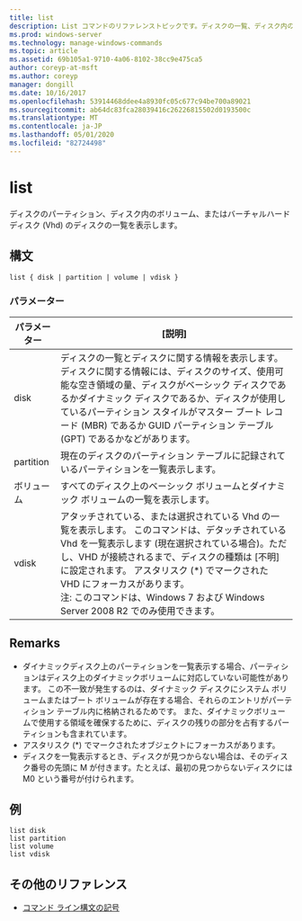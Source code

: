 ```yaml
---
title: list
description: List コマンドのリファレンストピックです。ディスクの一覧、ディスク内のパーティション、ディスク内のボリューム、またはバーチャルハードディスク (Vhd) の一覧が表示されます。
ms.prod: windows-server
ms.technology: manage-windows-commands
ms.topic: article
ms.assetid: 69b105a1-9710-4a06-8102-38cc9e475ca5
author: coreyp-at-msft
ms.author: coreyp
manager: dongill
ms.date: 10/16/2017
ms.openlocfilehash: 53914468ddee4a8930fc05c677c94be700a89021
ms.sourcegitcommit: ab64dc83fca28039416c26226815502d0193500c
ms.translationtype: MT
ms.contentlocale: ja-JP
ms.lasthandoff: 05/01/2020
ms.locfileid: "82724498"
---
```

# <a name="list"></a>list

ディスクのパーティション、ディスク内のボリューム、またはバーチャルハードディスク (Vhd) のディスクの一覧を表示します。

## <a name="syntax"></a>構文

```
list { disk | partition | volume | vdisk }
```

### <a name="parameters"></a>パラメーター

|パラメーター|[説明]|
|---------|-----------|
|disk|ディスクの一覧とディスクに関する情報を表示します。ディスクに関する情報には、ディスクのサイズ、使用可能な空き領域の量、ディスクがベーシック ディスクであるかダイナミック ディスクであるか、ディスクが使用しているパーティション スタイルがマスター ブート レコード (MBR) であるか GUID パーティション テーブル (GPT) であるかなどがあります。|
|partition|現在のディスクのパーティション テーブルに記録されているパーティションを一覧表示します。|
|ボリューム|すべてのディスク上のベーシック ボリュームとダイナミック ボリュームの一覧を表示します。|
|vdisk|アタッチされている、または選択されている Vhd の一覧を表示します。 このコマンドは、デタッチされている Vhd を一覧表示します (現在選択されている場合)。ただし、VHD が接続されるまで、ディスクの種類は [不明] に設定されます。 アスタリスク (*) でマークされた VHD にフォーカスがあります。</br>注: このコマンドは、Windows 7 および Windows Server 2008 R2 でのみ使用できます。|

## <a name="remarks"></a>Remarks

-   ダイナミックディスク上のパーティションを一覧表示する場合、パーティションはディスク上のダイナミックボリュームに対応していない可能性があります。 この不一致が発生するのは、ダイナミック ディスクにシステム ボリュームまたはブート ボリュームが存在する場合、それらのエントリがパーティション テーブル内に格納されるためです。 また、ダイナミックボリュームで使用する領域を確保するために、ディスクの残りの部分を占有するパーティションも含まれています。
-   アスタリスク (*) でマークされたオブジェクトにフォーカスがあります。
-   ディスクを一覧表示するとき、ディスクが見つからない場合は、そのディスク番号の先頭に M が付きます。たとえば、最初の見つからないディスクには M0 という番号が付けられます。

## <a name="examples"></a>例

```
list disk
list partition
list volume
list vdisk
```

## <a name="additional-references"></a>その他のリファレンス

- [コマンド ライン構文の記号](command-line-syntax-key.md)

